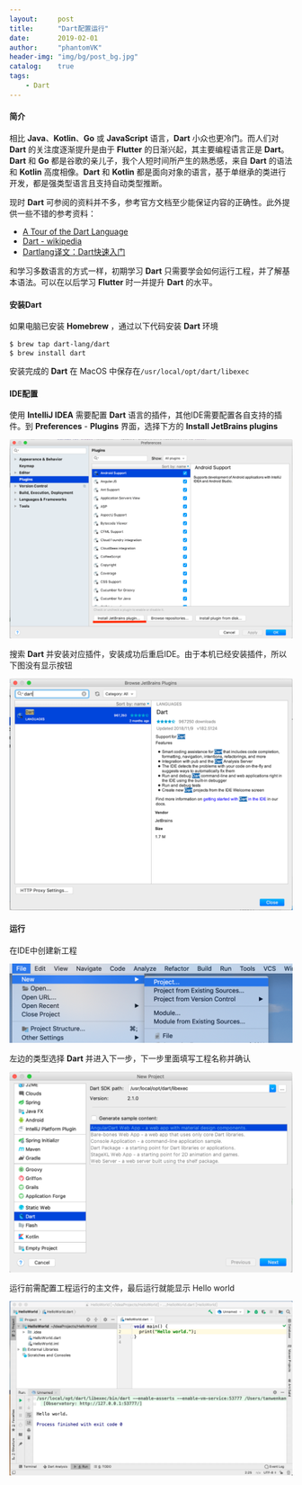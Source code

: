 ```yaml
---
layout:     post
title:      "Dart配置运行"
date:       2019-02-01
author:     "phantomVK"
header-img: "img/bg/post_bg.jpg"
catalog:    true
tags:
    - Dart
---
```


#### 简介

相比 __Java__、__Kotlin__、__Go__ 或 __JavaScript__ 语言，__Dart__ 小众也更冷门。而人们对 __Dart__ 的关注度逐渐提升是由于 __Flutter__ 的日渐兴起，其主要编程语言正是 __Dart__。__Dart__ 和 __Go__ 都是谷歌的亲儿子，我个人短时间所产生的熟悉感，来自 __Dart__ 的语法和 __Kotlin__ 高度相像。__Dart__ 和 __Kotlin__ 都是面向对象的语言，基于单继承的类进行开发，都是强类型语言且支持自动类型推断。

现时 __Dart__ 可参阅的资料并不多，参考官方文档至少能保证内容的正确性。此外提供一些不错的参考资料：

- [A Tour of the Dart Language](https://www.dartlang.org/guides/language/language-tour)
- [Dart  - wikipedia](https://zh.wikipedia.org/wiki/Dart)
- [Dartlang译文：Dart快速入门](https://jarontai.github.io/blog/2014/12/18/translation-dart-quick-start/)

和学习多数语言的方式一样，初期学习 __Dart__ 只需要学会如何运行工程，并了解基本语法。可以在以后学习 __Flutter__ 时一并提升 __Dart__ 的水平。

#### 安装Dart

如果电脑已安装 __Homebrew__ ，通过以下代码安装 __Dart__ 环境

```shell
$ brew tap dart-lang/dart
$ brew install dart
```

安装完成的 __Dart__ 在 MacOS 中保存在`/usr/local/opt/dart/libexec`

#### IDE配置

使用 __IntelliJ IDEA__ 需要配置 __Dart__ 语言的插件，其他IDE需要配置各自支持的插件。到 __Preferences__ - __Plugins__ 界面，选择下方的  __Install JetBrains plugins__

![dart_plugin](/img/dart/dart_plugin.png)

搜索 __Dart__ 并安装对应插件，安装成功后重启IDE。由于本机已经安装插件，所以下图没有显示按钮

![dart_plugin_install](/img/dart/dart_plugin_install.png)

#### 运行

在IDE中创建新工程

![dart_idea_new](/img/dart/dart_idea_new.png)

左边的类型选择 __Dart__ 并进入下一步，下一步里面填写工程名称并确认

![dart_new_project](/img/dart/dart_new_project.png)

运行前需配置工程运行的主文件，最后运行就能显示 Hello world

![dart_hello_world](/img/dart/dart_hello_world.png)